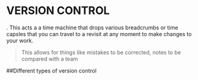 # VERSION CONTROL
  . This acts a a time machine that drops various breadcrumbs or time capsles that you can travel to a revisit at any moment to make changes to your work. 
  > This allows for things like mistakes to be corrected, notes to be compared with a team 
  
  ##Different types of version control 
